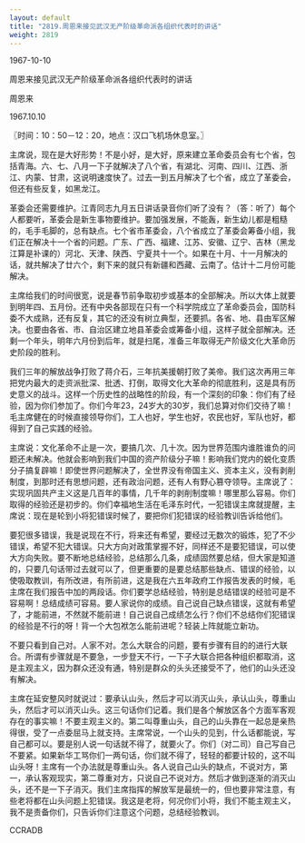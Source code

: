 ```yaml
---
layout: default
title: "2819.周恩来接见武汉无产阶级革命派各组织代表时的讲话"
weight: 2819
---
```


1967-10-10

周恩来接见武汉无产阶级革命派各组织代表时的讲话

周恩来

1967.10.10

〖时间：10：50－12：20，地点：汉口飞机场休息室。〗

主席说，现在是大好形势！不是小好，是大好，原来建立革命委员会有七个省，包括青海。六、七、八月一下子就解决了八个省，有湖北、河南、四川、江西、浙江、内蒙、甘肃，这说明速度快了。过去一到五月解决了七个省，成立了革委会，但还有些反复，如黑龙江。

革委会还需要维护。江青同志九月五日讲话录音你们听了没有？（答：听了）每个人都要听，革委会是新生事物要维护。要加强发展，不能轰，新生幼儿都是粗糙的，毛手毛脚的，总有缺点。七个省市革委会，八个省成立了革委会筹备小组，我们正在解决十一个省的问题。广东、广西、福建、江苏、安徽、辽宁、吉林（黑龙江算是补课的）河北、天津、陕西、宁夏共十一个。如果在十月、十一月解决的话，就共解决了廿六个，剩下来的就只有新疆和西藏、云南了。估计十二月份可能解决。

主席给我们的时间很宽，说是春节前争取初步或基本的全部解决。所以大体上就要到明年四、五月份。还有中央各部现在只有一个科学院成立了革命委员会，国防科委不大成熟，还有反复，其它的还没有树立典型，还要抓。各省、地、县由军区解决。也要由各省、市、自治区建立地县革委会或筹备小组，这样子就全部解决。还剩一个年头，明年六月份到后年，就是扫尾，准备三年取得无产阶级文化大革命历史阶段的胜利。

我们三年的解放战争打败了蒋介石，三年抗美援朝打败了美帝。我们这次再用三年把党内最大的走资派批深、批透、打倒，取得文化大革命的彻底胜利，这是具有历史意义的战斗。这样一个历史性的战略性的阶段，有一个深刻的印象：你们有了经验，因为你们参加了。你们今年23，24岁大的30岁，我们总算对你们交待了嘛！毛主席健在的时候直接领导你们，工人也好，学生也好，农民也好，军队也好，都得到了自己实践的经验。

主席说：文化革命不止是一次，要搞几次、几十次。因为世界范围内谁胜谁负的问题还未解决。他就会影响到我们中国的资产阶级分子嘛！影响我们党内的蜕化变质分子搞复辟嘛！即使世界问题解决了，全世界没有帝国主义、资本主义，没有剥削制度，到那时还有思想问题，还有政治问题，还有人有野心篡夺领导。主席说了：实现巩固共产主义这是几百年的事情，几千年的剥削制度嘛！哪里那么容易。你们取得的经验还是初步的。你们幸福地生活在毛泽东时代，一犯错误主席就提醒，主席说：现在是轮到小将犯错误时候了，要把你们犯错误的经验教训告诉给他们。

要犯很多错误，我是说现在不行，将来还有希望，要经过无数次的锻炼，犯了不少错误，希望不犯大错误。只大方向对政策掌握不好，同样还不是要犯错误，可以使大方向失败。要不断地总结经验，总结那么几条，成绩固然要总结，但大家是知道的，只要几句话带过去就可以了，但更重要的是要总结那些缺点、错误的经验，以使吸取教训，有所改进，有所前进，这是我在六五年政府工作报告发表的时候，毛主席在我们报告中加的两段话。你们要学总结经验，特别是总结错误的经验可是不容易啊！总结成绩可容易。要人家说你的成绩。自己说自己缺点错误，这就有希望了，才能前进，不然就不能前进！自己说自己成绩怎么行？你们不总结你们犯错误的经验是不行的呀！背一个大包袱怎么能前进呢？轻装上阵就能立新功。

不要只看到自己对。人家不对。怎么大联合的问题，要有步骤有目的的进行大联合。所谓有步骤就是不要急，一步登天不行，一下子大联合把各种组织都取消，这是主观主义，因为群众还没有通，特别是群众的头头还接受不了，他们的山头还没有解决。

主席在延安整风时就说过：要承认山头，然后才可以消灭山头，承认山头，尊重山头，然后才可以消灭山头。这三句话你们记着。我们是各个解放区各个方面军客观存在的事实嘛！不要主观主义的。第二叫尊重山头，自己的山头靠在一起总是亲热得很，受了一点委屈马上就支持。主席常说，一个山头的见到，什么话都能说，写自己都可以。要是别人说一句话就不得了，就要火了。你们（对二司）自己写自己不要紧。如果新华工骂你们一两句话，你们就不得了，轻轻的都要计较的，这不叫山头呀！主席有一个办法就是尊重山头。各人说自己山头的缺点，不说对方，第一，承认客观现实，第二尊重对方，只说自己不说对方。然后才做到逐渐的消灭山头，还不是一下子消灭。我们主席指挥的解放军是最统一的，但也要非常注意，有些老将都在山头问题上犯错误。我这是老将，何况你们小将，我们不能主观主义，我不是责备你们，只告诉你们注意这个问题，总结经验教训。

CCRADB

